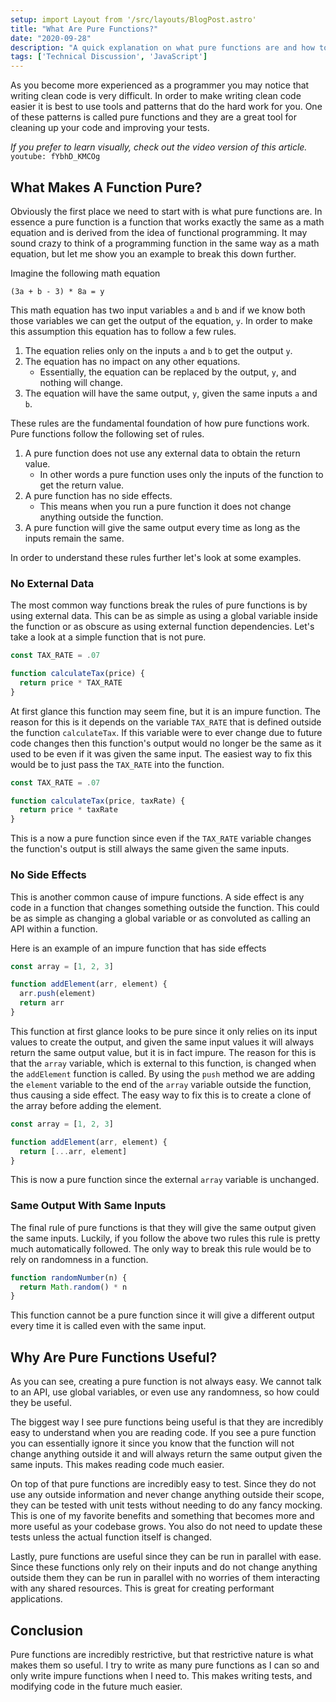 ```yaml
---
setup: import Layout from '/src/layouts/BlogPost.astro'
title: "What Are Pure Functions?"
date: "2020-09-28"
description: "A quick explanation on what pure functions are and how to use them."
tags: ['Technical Discussion', 'JavaScript']
---
```


As you become more experienced as a programmer you may notice that writing clean code is very difficult. In order to make writing clean code easier it is best to use tools and patterns that do the hard work for you. One of these patterns is called pure functions and they are a great tool for cleaning up your code and improving your tests.

*If you prefer to learn visually, check out the video version of this article.*
`youtube: fYbhD_KMCOg`

## What Makes A Function Pure?

Obviously the first place we need to start with is what pure functions are. In essence a pure function is a function that works exactly the same as a math equation and is derived from the idea of functional programming. It may sound crazy to think of a programming function in the same way as a math equation, but let me show you an example to break this down further.

Imagine the following math equation
```
(3a + b - 3) * 8a = y
```
This math equation has two input variables `a` and `b` and if we know both those variables we can get the output of the equation, `y`. In order to make this assumption this equation has to follow a few rules.

1. The equation relies only on the inputs `a` and `b` to get the output `y`.
2. The equation has no impact on any other equations.
    * Essentially, the equation can be replaced by the output, `y`, and nothing will change.
3. The equation will have the same output, `y`, given the same inputs `a` and `b`.

These rules are the fundamental foundation of how pure functions work. Pure functions follow the following set of rules.

1. A pure function does not use any external data to obtain the return value.
    * In other words a pure function uses only the inputs of the function to get the return value.
2. A pure function has no side effects.
    * This means when you run a pure function it does not change anything outside the function.
3. A pure function will give the same output every time as long as the inputs remain the same.

In order to understand these rules further let's look at some examples.

### No External Data

The most common way functions break the rules of pure functions is by using external data. This can be as simple as using a global variable inside the function or as obscure as using external function dependencies. Let's take a look at a simple function that is not pure.
```js
const TAX_RATE = .07

function calculateTax(price) {
  return price * TAX_RATE
}
```
At first glance this function may seem fine, but it is an impure function. The reason for this is it depends on the variable `TAX_RATE` that is defined outside the function `calculateTax`. If this variable were to ever change due to future code changes then this function's output would no longer be the same as it used to be even if it was given the same input. The easiest way to fix this would be to just pass the `TAX_RATE` into the function.
```js
const TAX_RATE = .07

function calculateTax(price, taxRate) {
  return price * taxRate
}
```
This is a now a pure function since even if the `TAX_RATE` variable changes the function's output is still always the same given the same inputs.

### No Side Effects

This is another common cause of impure functions. A side effect is any code in a function that changes something outside the function. This could be as simple as changing a global variable or as convoluted as calling an API within a function.

Here is an example of an impure function that has side effects
```js
const array = [1, 2, 3]

function addElement(arr, element) {
  arr.push(element)
  return arr
}
```
This function at first glance looks to be pure since it only relies on its input values to create the output, and given the same input values it will always return the same output value, but it is in fact impure. The reason for this is that the `array` variable, which is external to this function, is changed when the `addElement` function is called. By using the `push` method we are adding the `element` variable to the end of the `array` variable outside the function, thus causing a side effect. The easy way to fix this is to create a clone of the array before adding the element.
```js
const array = [1, 2, 3]

function addElement(arr, element) {
  return [...arr, element]
}
```
This is now a pure function since the external `array` variable is unchanged.

### Same Output With Same Inputs

The final rule of pure functions is that they will give the same output given the same inputs. Luckily, if you follow the above two rules this rule is pretty much automatically followed. The only way to break this rule would be to rely on randomness in a function.
```js
function randomNumber(n) {
  return Math.random() * n
}
```
This function cannot be a pure function since it will give a different output every time it is called even with the same input.

## Why Are Pure Functions Useful?

As you can see, creating a pure function is not always easy. We cannot talk to an API, use global variables, or even use any randomness, so how could they be useful.

The biggest way I see pure functions being useful is that they are incredibly easy to understand when you are reading code. If you see a pure function you can essentially ignore it since you know that the function will not change anything outside it and will always return the same output given the same inputs. This makes reading code much easier.

On top of that pure functions are incredibly easy to test. Since they do not use any outside information and never change anything outside their scope, they can be tested with unit tests without needing to do any fancy mocking. This is one of my favorite benefits and something that becomes more and more useful as your codebase grows. You also do not need to update these tests unless the actual function itself is changed.

Lastly, pure functions are useful since they can be run in parallel with ease. Since these functions only rely on their inputs and do not change anything outside them they can be run in parallel with no worries of them interacting with any shared resources. This is great for creating performant applications.

## Conclusion

Pure functions are incredibly restrictive, but that restrictive nature is what makes them so useful. I try to write as many pure functions as I can so and only write impure functions when I need to. This makes writing tests, and modifying code in the future much easier.